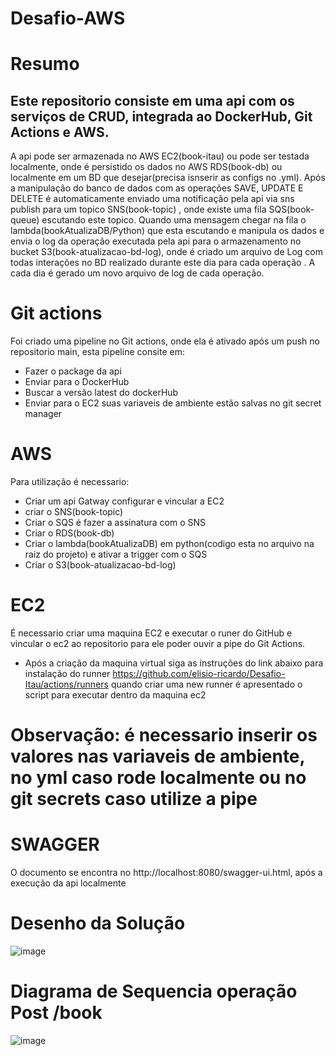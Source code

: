 #  Desafio-AWS

# Resumo

 ## Este repositorio consiste em uma api com os serviços de CRUD, integrada ao DockerHub, Git Actions e AWS.
 
 A api pode ser armazenada no AWS EC2(book-itau) ou pode ser testada localmente,
 onde é persistido os dados no AWS RDS(book-db) ou localmente em um BD que desejar(precisa isnserir as configs no .yml).
 Após a manipulação do banco de dados com as operações SAVE, UPDATE E DELETE 
 é automaticamente enviado uma notificação pela api via sns publish para um topico SNS(book-topic) ,
 onde existe uma fila SQS(book-queue) escutando este topico. 
 Quando uma mensagem chegar na fila o lambda(bookAtualizaDB/Python) que esta escutando e
 manipula os dados e envia o log da operação executada pela api para o armazenamento no bucket S3(book-atualizacao-bd-log),
 onde é criado um arquivo de Log com todas interações no BD realizado durante este dia para cada operação .
 A cada dia é gerado um novo arquivo de log de cada operação.


 # Git actions

Foi criado uma pipeline no Git actions, onde ela é ativado após um push no repositorio main,
esta pipeline consite em:
- Fazer o package da api
- Enviar para o DockerHub
- Buscar a versão latest do dockerHub
- Enviar para o EC2
suas variaveis de ambiente estão salvas no git secret manager

# AWS 
Para utilização é necessario:
- Criar um api Gatway configurar e vincular a EC2
- criar o SNS(book-topic)
- Criar o SQS é fazer a assinatura com o SNS
- Criar o RDS(book-db)
- Criar o lambda(bookAtualizaDB) em python(codigo esta no arquivo na raiz do projeto) e ativar a trigger  com o SQS
- Criar o S3(book-atualizacao-bd-log)

# EC2
É necessario criar uma maquina EC2 e executar o runer do GitHub e vincular o ec2 ao repositorio para ele poder ouvir a pipe do Git Actions.
- Após a criação da maquina virtual siga as instruções do link abaixo para instalação do runner
 https://github.com/elisio-ricardo/Desafio-Itau/actions/runners
 quando criar uma new runner é apresentado o script para executar dentro da maquina ec2

# Observação: é necessario inserir os valores nas variaveis de ambiente, no yml caso rode localmente ou no git secrets caso utilize a pipe 


# SWAGGER

O documento se encontra no http://localhost:8080/swagger-ui.html, após a execução da api localmente

# Desenho da Solução

![image](https://github.com/user-attachments/assets/528016b2-acb0-4198-8ff0-fd82ef577153)

# Diagrama de Sequencia operação Post /book

![image](https://github.com/user-attachments/assets/2853fe42-be4d-4cbf-99e4-4936c53ff186)


